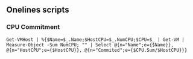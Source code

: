 ## Onelines scripts
### CPU Commitment
```
Get-VMHost | %{$Name=$_.Name;$HostCPU=$_.NumCPU;$CPU=$_ | Get-VM | Measure-Object -Sum NumCPU; "" | Select @{n="Name";e={$Name}}, @{n="HostCPU";e={$HostCPU}}, @{n="Commited";e={$CPU.Sum/$HostCPU}}}
```
